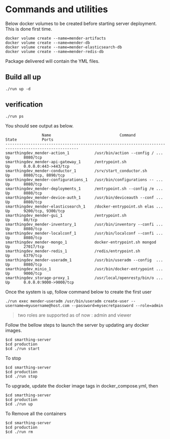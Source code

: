 # Commands and utilities

Below docker volumes to be created before starting server deployment. This is done first time.
```
docker volume create --name=mender-artifacts
docker volume create --name=mender-db
docker volume create --name=mender-elasticsearch-db
docker volume create --name=mender-redis-db
```


Package delivered will contain the YML files.
## Build all up
```
./run up -d

```

## verification 
```
./run ps
```

You should see output as below.

```
                Name                              Command               State           Ports
------------------------------------------------------------------------------------------------------
smarthingdev_mender-action_1           /usr/bin/action --config / ...   Up      8080/tcp
smarthingdev_mender-api-gateway_1      /entrypoint.sh                   Up      0.0.0.0:443->443/tcp
smarthingdev_mender-conductor_1        /srv/start_conductor.sh          Up      8080/tcp, 8090/tcp
smarthingdev_mender-configurations_1   /usr/bin/configurations -- ...   Up      8080/tcp
smarthingdev_mender-deployments_1      /entrypoint.sh --config /e ...   Up      8080/tcp
smarthingdev_mender-device-auth_1      /usr/bin/deviceauth --conf ...   Up      8080/tcp
smarthingdev_mender-elasticsearch_1    /docker-entrypoint.sh elas ...   Up      9200/tcp, 9300/tcp
smarthingdev_mender-gui_1              /entrypoint.sh                   Up      80/tcp
smarthingdev_mender-inventory_1        /usr/bin/inventory --confi ...   Up      8080/tcp
smarthingdev_mender-localconf_1        /usr/bin/localconf --confi ...   Up      8080/tcp
smarthingdev_mender-mongo_1            docker-entrypoint.sh mongod      Up      27017/tcp
smarthingdev_mender-redis_1            /redis/entrypoint.sh             Up      6379/tcp
smarthingdev_mender-useradm_1          /usr/bin/useradm --config  ...   Up      8080/tcp
smarthingdev_minio_1                   /usr/bin/docker-entrypoint ...   Up      9000/tcp
smarthingdev_storage-proxy_1           /usr/local/openresty/bin/o ...   Up      0.0.0.0:9000->9000/tcp

```

Once the system is up, follow command below to create the first user

```
./run exec mender-useradm /usr/bin/useradm create-user --username=myusername@host.com --password=mysecretpassword --role=admin

```
> two roles are supported as of now : admin and viewer

Follow the bellow steps to launch the server by updating any docker images.
```
$cd smarthing-server
$cd production
$cd ./run start
```

To stop
```
$cd smarthing-server
$cd production
$cd ./run stop
```

To upgrade, update the docker image tags in docker_compose.yml, then

```
$cd smarthing-server
$cd production
$cd ./run up
```

To Remove all the containers

```
$cd smarthing-server
$cd production
$cd ./run rm
```
